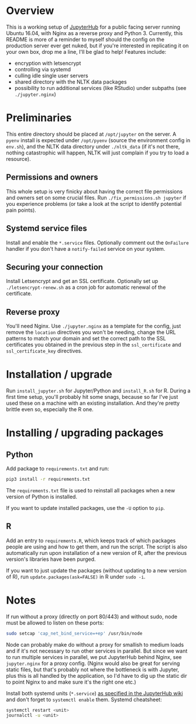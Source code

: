 # Overview

This is a working setup of
[JupyterHub](https://github.com/jupyterhub/jupyterhub) for a public facing
server running Ubuntu 16.04, with Nginx as a reverse proxy and Python 3.
Currently, this README is more of a reminder to myself should the config on the
production server ever get nuked, but if you're interested in replicating it on
your own box, drop me a line, I'll be glad to help! Features include:

- encryption with letsencrypt
- controlling via systemd
- culling idle single user servers
- shared directory with the NLTK data packages
- possibility to run additional services (like RStudio) under subpaths (see
  `./jupyter.nginx`)

# Preliminaries

This entire directory should be placed at `/opt/jupyter` on the server. A
`pyenv` install is expected under `/opt/pyenv` (source the environment config
in `env.sh`), and the NLTK data directory under `./nltk_data` (if it's not
there, nothing catastrophic will happen, NLTK will just complain if you try to
load a resource).

## Permissions and owners

This whole setup is very finicky about having the correct file permissions and
owners set on some crucial files. Run `./fix_permissions.sh jupyter` if you
experience problems (or take a look at the script to identify potential pain
points).

## Systemd service files

Install and enable the `*.service` files. Optionally comment out the
`OnFailure` handler if you don't have a `notify-failed` service on your system.

## Securing your connection

Install Letsencrypt and get an SSL certificate. Optionally set up
`./letsencrypt-renew.sh` as a cron job for automatic renewal of the
certificate.

## Reverse proxy

You'll need Nginx. Use `./jupyter.nginx` as a template for the config, just
remove the `location` directives you won't be needing, change the URL patterns
to match your domain and set the correct path to the SSL certificates you
obtained in the previous step in the `ssl_certificate` and
`ssl_certificate_key` directives.

# Installation / upgrade

Run `install_jupyter.sh` for Jupyter/Python and `install_R.sh` for R. During a
first time setup, you'll probably hit some snags, because so far I've just used
these on a machine with an existing installation. And they're pretty brittle
even so, especially the R one.

# Installing / upgrading packages

## Python

Add package to `requirements.txt` and run:

```sh
pip3 install -r requirements.txt
```

The `requirements.txt` file is used to reinstall all packages when a new
version of Python is installed.

If you want to update installed packages, use the `-U` option to `pip`.

## R

Add an entry to `requirements.R`, which keeps track of which packages people
are using and how to get them, and run the script. The script is also
automatically run upon installation of a new version of R, after the previous
version's libraries have been purged.

If you want to just update the packages (without updating to a new version of
R), run `update.packages(ask=FALSE)` in R under `sudo -i`.

# Notes

If run without a proxy (directly on port 80/443) and without sudo, node must be
allowed to listen on these ports:

```sh
sudo setcap 'cap_net_bind_service=+ep' /usr/bin/node
```

Node can probably make do without a proxy for smallish to medium loads and if
it's not necessary to run other services in parallel. But since we want to run
multiple services in parallel, we put JupyterHub behind Nginx, see
`jupyter.nginx` for a proxy config. (Nginx would also be great for serving
static files, but that's probably not where the bottleneck is with Jupyter,
plus this is all handled by the application, so I'd have to dig up the static
dir to point Nginx to and make sure it's the right one etc.)

Install both systemd units (`*.service`) [as specified in the JupyterHub
wiki](https://github.com/jupyterhub/jupyterhub/wiki/Run-jupyterhub-as-a-system-service)
and don't forget to `systemctl enable` them. Systemd cheatsheet:

```sh
systemctl restart <unit>
journalctl -u <unit>
```
